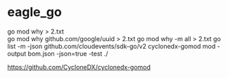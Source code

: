 # eagle_go
go mod why > 2.txt    
go mod why github.com/google/uuid > 2.txt
go mod why -m all > 2.txt
go list -m -json github.com/cloudevents/sdk-go/v2
cyclonedx-gomod mod -output bom.json -json=true -test ./

https://github.com/CycloneDX/cyclonedx-gomod
